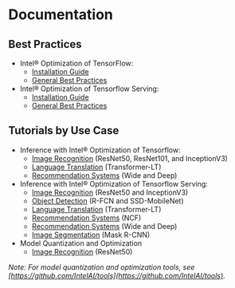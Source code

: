 # Documentation

## Best Practices

* Intel® Optimization of TensorFlow:
    * [Installation Guide](https://software.intel.com/en-us/articles/intel-optimization-for-tensorflow-installation-guide)
    * [General Best Practices](/docs/general/tensorflow/GeneralBestPractices.md)
* Intel® Optimization of Tensorflow Serving:
    * [Installation Guide](/docs/general/tensorflow_serving/InstallationGuide.md)
    * [General Best Practices](/docs/general/tensorflow_serving/GeneralBestPractices.md)
    
## Tutorials by Use Case

* Inference with Intel® Optimization of Tensorflow:
    * [Image Recognition](/docs/image_recognition/tensorflow/Tutorial.md) (ResNet50, ResNet101, and InceptionV3)
    * [Language Translation](/docs/language_translation/tensorflow/Tutorial.md) (Transformer-LT)
    * [Recommendation Systems](/docs/recommendation/tensorflow/Tutorial.md) (Wide and Deep)
* Inference with Intel® Optimization of Tensorflow Serving:
    * [Image Recognition](/docs/image_recognition/tensorflow_serving/Tutorial.md) (ResNet50 and InceptionV3)
    * [Object Detection](/docs/object_detection/tensorflow_serving/Tutorial.md) (R-FCN and SSD-MobileNet)
    * [Language Translation](/docs/language_translation/tensorflow_serving/Tutorial.md) (Transformer-LT)
    * [Recommendation Systems](/docs/recommendation/tensorflow_serving/Tutorial_NCF.md) (NCF)
    * [Recommendation Systems](/docs/recommendation/tensorflow_serving/Tutorial_WideAndDeep.md) (Wide and Deep)
    * [Image Segmentation](/docs/image_segmentation/tensorflow_serving/Tutorial.md) (Mask R-CNN)
* Model Quantization and Optimization
    * [Image Recognition](/docs/image_recognition/quantization/Tutorial.md) (ResNet50)

*Note: For model quantization and optimization tools, see [https://github.com/IntelAI/tools](https://github.com/IntelAI/tools)*.